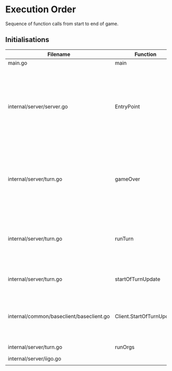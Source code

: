 
# Execution Order

Sequence of function calls from start to end of game.

## Initialisations

| Filename | Function | Description |
| ---- | ---- | ---- |
| main.go |  main | Begins game |
| internal/server/server.go | EntryPoint| Creates deep copy of list of gamestates. Then, while game is not over, calls runTurn and keeps track of the states during the game. |
|internal/server/turn.go|gameOver| Checks at least one client is alive and we haven't reached maximum number of turns or seasons. |
|internal/server/turn.go |runTurn| Gets a start of turn update, runs the organisations and runs the end of turn procedures. |
|internal/server/turn.go|startOfTurnUpdate| Sends update of gameState to alive clients. |
|internal/common/baseclient/baseclient.go|Client.StartOfTurnUpdate| Where the client receives the updated gameState from the server. |
|internal/server/turn.go|runOrgs| Runs IIGO, IIFO, IITO. |
|internal/server/iigo.go|      |
|      |      |